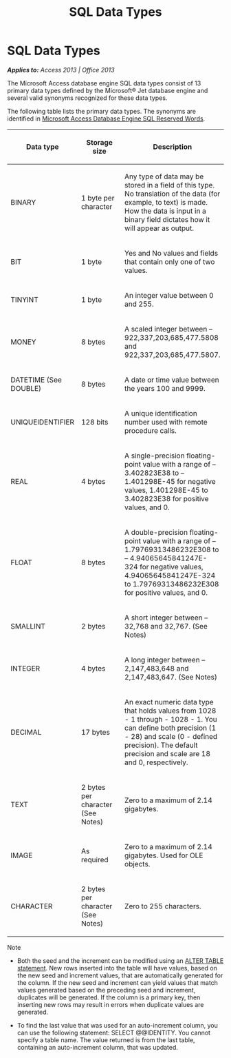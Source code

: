 ﻿---
title: SQL Data Types
TOCTitle: SQL Data Types
ms:assetid: 4fc2dc8c-7825-8fbb-ff91-a0f39ef90115
ms:mtpsurl: https://msdn.microsoft.com/en-us/library/Ff193793(v=office.15)
ms:contentKeyID: 48544783
ms.date: 09/18/2015
mtps_version: v=office.15
f1_keywords:
- jetsql40.chm5277590
f1_categories:
- Office.Version=v15
---

# SQL Data Types


_**Applies to:** Access 2013 | Office 2013_

The Microsoft Access database engine SQL data types consist of 13 primary data types defined by the Microsoft® Jet database engine and several valid synonyms recognized for these data types.

The following table lists the primary data types. The synonyms are identified in [Microsoft Access Database Engine SQL Reserved Words](sql-reserved-words.md).

<table>
<colgroup>
<col style="width: 33%" />
<col style="width: 33%" />
<col style="width: 33%" />
</colgroup>
<thead>
<tr class="header">
<th><p>Data type</p></th>
<th><p>Storage size</p></th>
<th><p>Description</p></th>
</tr>
</thead>
<tbody>
<tr class="odd">
<td><p>BINARY</p></td>
<td><p>1 byte per character</p></td>
<td><p>Any type of data may be stored in a field of this type. No translation of the data (for example, to text) is made. How the data is input in a binary field dictates how it will appear as output.</p></td>
</tr>
<tr class="even">
<td><p>BIT</p></td>
<td><p>1 byte</p></td>
<td><p>Yes and No values and fields that contain only one of two values.</p></td>
</tr>
<tr class="odd">
<td><p>TINYINT</p></td>
<td><p>1 byte</p></td>
<td><p>An integer value between 0 and 255.</p></td>
</tr>
<tr class="even">
<td><p>MONEY</p></td>
<td><p>8 bytes</p></td>
<td><p>A scaled integer between – 922,337,203,685,477.5808 and 922,337,203,685,477.5807.</p></td>
</tr>
<tr class="odd">
<td><p>DATETIME (See DOUBLE)</p></td>
<td><p>8 bytes</p></td>
<td><p>A date or time value between the years 100 and 9999.</p></td>
</tr>
<tr class="even">
<td><p>UNIQUEIDENTIFIER</p></td>
<td><p>128 bits</p></td>
<td><p>A unique identification number used with remote procedure calls.</p></td>
</tr>
<tr class="odd">
<td><p>REAL</p></td>
<td><p>4 bytes</p></td>
<td><p>A single-precision floating-point value with a range of – 3.402823E38 to – 1.401298E-45 for negative values, 1.401298E-45 to 3.402823E38 for positive values, and 0.</p></td>
</tr>
<tr class="even">
<td><p>FLOAT</p></td>
<td><p>8 bytes</p></td>
<td><p>A double-precision floating-point value with a range of – 1.79769313486232E308 to – 4.94065645841247E-324 for negative values, 4.94065645841247E-324 to 1.79769313486232E308 for positive values, and 0.</p></td>
</tr>
<tr class="odd">
<td><p>SMALLINT</p></td>
<td><p>2 bytes</p></td>
<td><p>A short integer between – 32,768 and 32,767. (See Notes)</p></td>
</tr>
<tr class="even">
<td><p>INTEGER</p></td>
<td><p>4 bytes</p></td>
<td><p>A long integer between – 2,147,483,648 and 2,147,483,647. (See Notes)</p></td>
</tr>
<tr class="odd">
<td><p>DECIMAL</p></td>
<td><p>17 bytes</p></td>
<td><p>An exact numeric data type that holds values from 1028 - 1 through - 1028 - 1. You can define both precision (1 - 28) and scale (0 - defined precision). The default precision and scale are 18 and 0, respectively.</p></td>
</tr>
<tr class="even">
<td><p>TEXT</p></td>
<td><p>2 bytes per character (See Notes)</p></td>
<td><p>Zero to a maximum of 2.14 gigabytes.</p></td>
</tr>
<tr class="odd">
<td><p>IMAGE</p></td>
<td><p>As required</p></td>
<td><p>Zero to a maximum of 2.14 gigabytes. Used for OLE objects.</p></td>
</tr>
<tr class="even">
<td><p>CHARACTER</p></td>
<td><p>2 bytes per character (See Notes)</p></td>
<td><p>Zero to 255 characters.</p></td>
</tr>
</tbody>
</table>



> [!NOTE]
> <UL>
> <LI>
> <P>Both the seed and the increment can be modified using an <A href="alter-table-statement-microsoft-access-sql.md">ALTER TABLE statement</A>. New rows inserted into the table will have values, based on the new seed and increment values, that are automatically generated for the column. If the new seed and increment can yield values that match values generated based on the preceding seed and increment, duplicates will be generated. If the column is a primary key, then inserting new rows may result in errors when duplicate values are generated.</P>
> <LI>
> <P>To find the last value that was used for an auto-increment column, you can use the following statement: SELECT @@IDENTITY. You cannot specify a table name. The value returned is from the last table, containing an auto-increment column, that was updated.</P></LI></UL>


